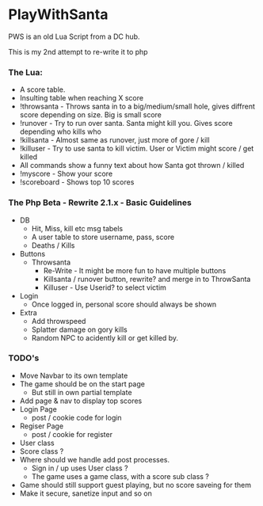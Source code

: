 # PlayWithSanta

PWS is an old Lua Script from a DC hub.

This is my 2nd attempt to re-write it to php

### The Lua:
* A score table.
* Insulting table when reaching X score
* !throwsanta - Throws santa in to a big/medium/small hole, gives diffrent score depending on size. Big is small score
* !runover - Try to run over santa. Santa might kill you. Gives score depending who kills who
* !killsanta - Almost same as runover, just more of gore / kill
* !killuser - Try to use santa to kill victim. User or Victim might score / get killed
* All commands show a funny text about how Santa got thrown / killed
* !myscore - Show your score
* !scoreboard - Shows top 10 scores

### The Php Beta - Rewrite 2.1.x - Basic Guidelines

* DB
  * Hit, Miss, kill etc msg tabels
  * A user table to store username, pass, score
  * Deaths / Kills
* Buttons
  * Throwsanta
	* Re-Write - It might be more fun to have multiple buttons
  	* Killsanta / runover button, rewrite? and merge in to ThrowSanta
  	* Killuser - Use Userid? to select victim
* Login
  * Once logged in, personal score should always be shown
* Extra
  *  Add throwspeed
  *  Splatter damage on gory kills
  *  Random NPC to acidently kill or get killed by.

### TODO's
* Move Navbar to its own template
* The game should be on the start page
	* But still in own partial template
* Add page & nav to display top scores
* Login Page
	* post / cookie code for login
* Regiser Page
	* post / cookie for register
* User class
* Score class ?
* Where should we handle add post processes.
	* Sign in / up uses User class ?
	* The game uses a game class, with a score sub class ?
* Game should still support guest playing, but no score saveing for them
* Make it secure, sanetize input and so on
